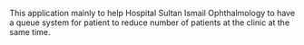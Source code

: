 This application mainly to help Hospital Sultan Ismail Ophthalmology to have a queue system for patient to reduce number of patients at the clinic at the same time.
